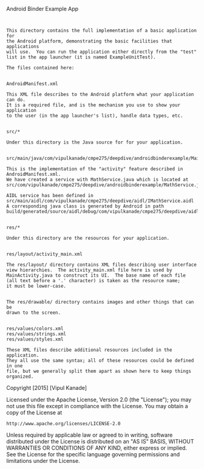 Android Binder Example App
~~~~~~~~~~~~~~~~~~~~~~~~~~


This directory contains the full implementation of a basic application for
the Android platform, demonstrating the basic facilities that applications
will use.  You can run the application either directly from the "test"
list in the app launcher (it is named ExampleUnitTest).

The files contained here:


AndroidManifest.xml

This XML file describes to the Android platform what your application can do.
It is a required file, and is the mechanism you use to show your application
to the user (in the app launcher's list), handle data types, etc.


src/*

Under this directory is the Java source for for your application.


src/main/java/com/vipulkanade/cmpe275/deepdive/androidbinderexample/MainActivity.java

This is the implementation of the "activity" feature described in
AndroidManifest.xml.
We have created a service with MathService.java which is located at
src/com/vipulkanade/cmpe275/deepdive/androidbinderexample/MathService.java

AIDL service has been defined in
src/main/aidl/com/vipulkanade/cmpe275/deepdive/aidl/IMathService.aidl 
A corresponding java class is generated by Android in path
build/generated/source/aidl/debug/com/vipulkanade/cmpe275/deepdive/aidl/IMathService.java


res/*

Under this directory are the resources for your application.


res/layout/activity_main.xml

The res/layout/ directory contains XML files describing user interface
view hierarchies.  The activity_main.xml file here is used by
MainActivity.java to construct its UI.  The base name of each file
(all text before a '.' character) is taken as the resource name;
it must be lower-case.


The res/drawable/ directory contains images and other things that can be
drawn to the screen.


res/values/colors.xml
res/values/strings.xml
res/values/styles.xml

These XML files describe additional resources included in the application.
They all use the same syntax; all of these resources could be defined in one
file, but we generally split them apart as shown here to keep things organized.

~~~~~~~~~~~~~~~~~~~~~~~~~~~~~~~

Copyright [2015] [Vipul Kanade]

Licensed under the Apache License, Version 2.0 (the "License");
you may not use this file except in compliance with the License.
You may obtain a copy of the License at

    http://www.apache.org/licenses/LICENSE-2.0

Unless required by applicable law or agreed to in writing, software
distributed under the License is distributed on an "AS IS" BASIS,
WITHOUT WARRANTIES OR CONDITIONS OF ANY KIND, either express or implied.
See the License for the specific language governing permissions and
limitations under the License.